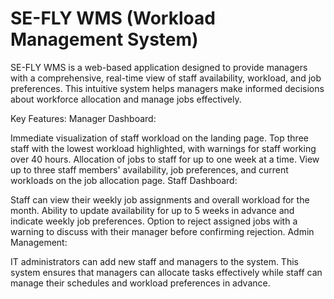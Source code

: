 # SE-FLY WMS (Workload Management System)

SE-FLY WMS is a web-based application designed to provide managers with a comprehensive, real-time view of staff availability, workload, and job preferences. This intuitive system helps managers make informed decisions about workforce allocation and manage jobs effectively.

Key Features:
Manager Dashboard:

Immediate visualization of staff workload on the landing page.
Top three staff with the lowest workload highlighted, with warnings for staff working over 40 hours.
Allocation of jobs to staff for up to one week at a time.
View up to three staff members' availability, job preferences, and current workloads on the job allocation page.
Staff Dashboard:

Staff can view their weekly job assignments and overall workload for the month.
Ability to update availability for up to 5 weeks in advance and indicate weekly job preferences.
Option to reject assigned jobs with a warning to discuss with their manager before confirming rejection.
Admin Management:

IT administrators can add new staff and managers to the system.
This system ensures that managers can allocate tasks effectively while staff can manage their schedules and workload preferences in advance.
